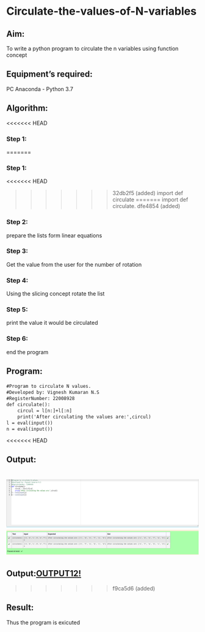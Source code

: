 # Circulate-the-values-of-N-variables
## Aim:
To write a python program to circulate the n variables using function concept
## Equipment’s required:
PC
Anaconda - Python 3.7
## Algorithm: 
<<<<<<< HEAD
### Step 1: 
=======
### Step 1:
<<<<<<< HEAD
>>>>>>> 32db2f5 (added)
import def circulate
=======
import def circulate.
>>>>>>> dfe4854 (added)
### Step 2: 
prepare the lists form linear equations
### Step 3: 
Get the value from the user for the number of rotation
### Step 4: 
Using the slicing concept rotate the list
### Step 5: 
print the value it would be circulated
### Step 6: 
end the program
## Program:
```
#Program to circulate N values.
#Developed by: Vignesh Kumaran N.S
#RegisterNumber: 22008928
def circulate():
    circul = l[n:]+l[:n]
    print('After circulating the values are:',circul)
l = eval(input())
n = eval(input())
```

<<<<<<< HEAD
## Output:
![output12](circulate1.png)
=======
## Output:[OUTPUT12!](circulate1.png)
>>>>>>> f9ca5d6 (added)

## Result:
Thus the program is exicuted
